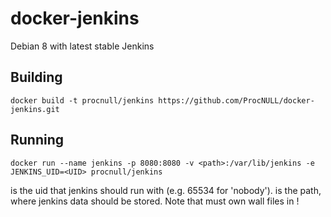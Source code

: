 # docker-jenkins
Debian 8 with latest stable Jenkins

## Building
`docker build -t procnull/jenkins https://github.com/ProcNULL/docker-jenkins.git`

## Running
`docker run --name jenkins -p 8080:8080 -v <path>:/var/lib/jenkins -e JENKINS_UID=<UID> procnull/jenkins`

<UID> is the uid that jenkins should run with (e.g. 65534 for 'nobody').
<path> is the path, where jenkins data should be stored.
Note that <UID> must own wall files in <path>!
